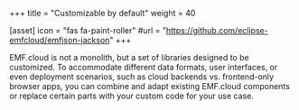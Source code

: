 +++
title = "Customizable by default"
weight = 40

[asset]
  icon = "fas fa-paint-roller"
  #url = "https://github.com/eclipse-emfcloud/emfjson-jackson"
+++

EMF.cloud is not a monolith, but a set of libraries designed to be customized. To accommodate different data formats, user interfaces, or even deployment scenarios, such as cloud backends vs. frontend-only browser apps, you can combine and adapt existing EMF.cloud components or replace certain parts with your custom code for your use case.

